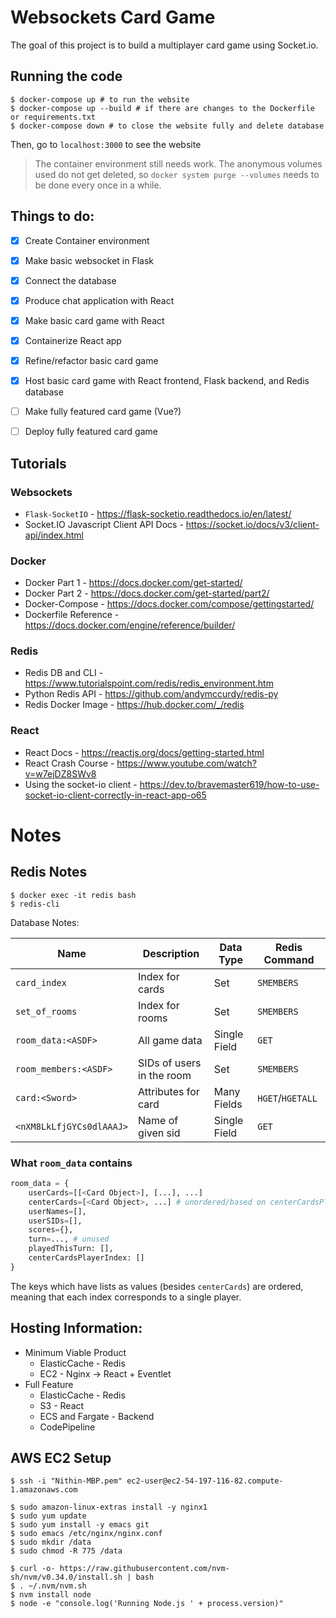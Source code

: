 # Websockets Card Game

The goal of this project is to build a multiplayer card game using Socket.io.

## Running the code

```console
$ docker-compose up # to run the website
$ docker-compose up --build # if there are changes to the Dockerfile or requirements.txt
$ docker-compose down # to close the website fully and delete database
```

Then, go to `localhost:3000` to see the website

> The container environment still needs work. The anonymous volumes used do not get deleted, so `docker system purge --volumes` needs to be done every once in a while.

## Things to do:
- [x] Create Container environment
- [x] Make basic websocket in Flask
- [x] Connect the database
- [x] Produce chat application with React
- [x] Make basic card game with React
- [x] Containerize React app
- [x] Refine/refactor basic card game
- [x] Host basic card game with React frontend, Flask backend, and Redis database
- [ ] Make fully featured card game (Vue?)
- [ ] Deploy fully featured card game



## Tutorials
### Websockets
- `Flask-SocketIO` - https://flask-socketio.readthedocs.io/en/latest/
- Socket.IO Javascript Client API Docs - https://socket.io/docs/v3/client-api/index.html

### Docker
- Docker Part 1 - https://docs.docker.com/get-started/
- Docker Part 2 - https://docs.docker.com/get-started/part2/
- Docker-Compose - https://docs.docker.com/compose/gettingstarted/
- Dockerfile Reference - https://docs.docker.com/engine/reference/builder/

### Redis
- Redis DB and CLI - https://www.tutorialspoint.com/redis/redis_environment.htm
- Python Redis API - https://github.com/andymccurdy/redis-py
- Redis Docker Image - https://hub.docker.com/_/redis

### React
- React Docs - https://reactjs.org/docs/getting-started.html
- React Crash Course - https://www.youtube.com/watch?v=w7ejDZ8SWv8
- Using the socket-io client - https://dev.to/bravemaster619/how-to-use-socket-io-client-correctly-in-react-app-o65

# Notes

## **Redis Notes**
```console
$ docker exec -it redis bash
$ redis-cli
```

Database Notes:

Name | Description | Data Type | Redis Command
---|---|---|---
`card_index` | Index for cards | Set | `SMEMBERS`
`set_of_rooms` | Index for rooms | Set | `SMEMBERS`
`room_data:<ASDF>` | All game data | Single Field | `GET`
`room_members:<ASDF>` | SIDs of users in the room | Set | `SMEMBERS`
`card:<Sword>` | Attributes for card | Many Fields | `HGET`/`HGETALL`
`<nXM8LkLfjGYCs0dlAAAJ>` | Name of given sid | Single Field | `GET` 


### What `room_data` contains

```python
room_data = {
    userCards=[[<Card Object>], [...], ...] 
    centerCards=[<Card Object>, ...] # unordered/based on centerCardsPlayerIndex
    userNames=[],
    userSIDs=[], 
    scores={},
    turn=..., # unused
    playedThisTurn: [],
    centerCardsPlayerIndex: []
}
```

The keys which have lists as values (besides `centerCards`) are ordered, meaning that each index corresponds to a single player.

## Hosting Information:
- Minimum Viable Product
  - ElasticCache - Redis
  - EC2 - Nginx -> React + Eventlet
- Full Feature
  - ElasticCache - Redis
  - S3 - React
  - ECS and Fargate - Backend
  - CodePipeline

## AWS EC2 Setup
```console
$ ssh -i "Nithin-MBP.pem" ec2-user@ec2-54-197-116-82.compute-1.amazonaws.com

$ sudo amazon-linux-extras install -y nginx1
$ sudo yum update
$ sudo yum install -y emacs git
$ sudo emacs /etc/nginx/nginx.conf
$ sudo mkdir /data
$ sudo chmod -R 775 /data 

$ curl -o- https://raw.githubusercontent.com/nvm-sh/nvm/v0.34.0/install.sh | bash
$ . ~/.nvm/nvm.sh
$ nvm install node
$ node -e "console.log('Running Node.js ' + process.version)"
```